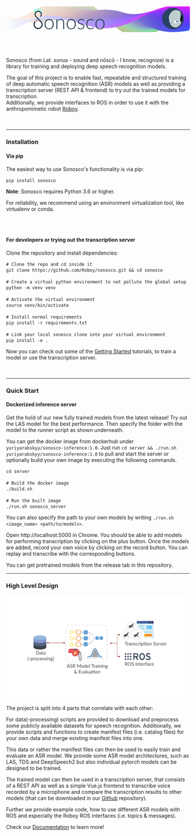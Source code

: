![# Sonosco](docs/source/imgs/sonosco_3.jpg)
<br>
<br>
<br>
<br>

Sonosco (from Lat. sonus - sound and nōscō - I know, recognize) 
is a library for training and deploying deep speech recognition models.

The goal of this project is to enable fast, repeatable and structured training of deep 
automatic speech recognition (ASR) models as well as providing a transcription server (REST API & frontend) to 
try out the trained models for transcription. <br>
Additionally, we provide interfaces to ROS in order to use it with 
the anthropomimetic robot [Roboy](https://roboy.org/).
<br>
<br>
<br>

___
### Installation

#### Via pip
The easiest way to use Sonosco's functionality is via pip:
```
pip install sonosco
```
**Note**: Sonosco requires Python 3.6 or higher.

For reliability, we recommend using an environment virtualization tool, like virtualenv or conda.

<br>
<br>

#### For developers or trying out the transcription server

Clone the repository and install dependencies:
```
# Clone the repo and cd inside it
git clone https://github.com/Roboy/sonosco.git && cd sonosco

# Create a virtual python environment to not pollute the global setup
python -m venv venv

# Activate the virtual environment
source venv/bin/activate

# Install normal requirements
pip install -r requirements.txt

# Link your local sonosco clone into your virtual environment
pip install -e .
```
Now you can check out some of the [Getting Started](#getting_started) tutorials, to train a model or use 
the transcription server.
<br>
<br>
<br>
____________
### Quick Start
<a name="start" class="anchor"></a>
#### Dockerized inference server

Get the hold of our new fully trained models from the latest release! Try out the LAS model for the best performance.
Then specify the folder with the model to the runner script as shown underneath.

You can get the docker image from dockerhub under `yuriyarabskyy/sonosco-inference:1.0`. Just run
`cd server && ./run.sh yuriyarabskyy/sonosco-inference:1.0` to pull and start the server or
optionally build your own image by executing the following commands.

```
cd server

# Build the docker image
./build.sh

# Run the built image
./run.sh sonosco_server
```

You can also specify the path to your own models by writing
`./run.sh <image_name> <path/to/models>`.

Open http://localhost:5000 in Chrome. You should be able to add models for performing
transcription by clicking on the plus button. Once the models are added, record your own
voice by clicking on the record button. You can replay and transcribe with the
corresponding buttons.

You can get pretrained models from the release tab in this repository.
____________
### High Level Design


![# High-Level-Design](docs/source/imgs/high-level-design.svg)

The project is split into 4 parts that correlate with each other:

For data(-processing) scripts are provided to download and preprocess 
some publicly available datasets for speech recognition. Additionally, 
we provide scripts and functions to create manifest files 
(i.e. catalog files) for your own data and merge existing manifest files
into one.

This data or rather the manifest files can then be used to easily train and 
evaluate an ASR model. We provide some ASR model architectures, such as LAS, 
TDS and DeepSpeech2 but also individual pytorch models can be designed to be trained.

The trained model can then be used in a transcription server, that consists 
of a REST API as well as a simple Vue.js frontend to transcribe voice recorded 
by a microphone and compare the transcription results to other models (that can
be downloaded in our [Github](https://github.com/Roboy/sonosco/releases) repository).

Further we provide example code, how to use different ASR models with ROS
and especially the Roboy ROS interfaces (i.e. topics & messages).

Check our [Documentation](https://sonosco.readthedocs.io/en/latest/index.html) to learn more!